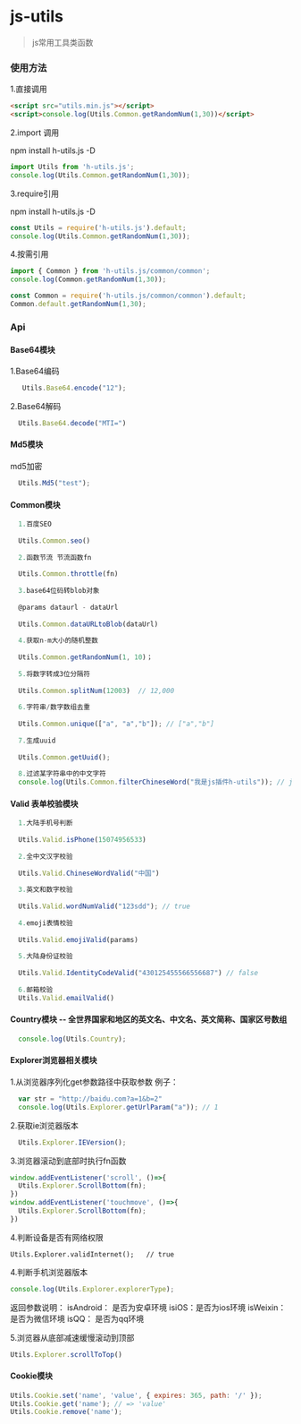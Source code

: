 # js-utils

> js常用工具类函数

### 使用方法
1.直接调用
```html
<script src="utils.min.js"></script>
<script>console.log(Utils.Common.getRandomNum(1,30))</script>
```
2.import 调用

npm install h-utils.js -D
```javascript
import Utils from 'h-utils.js';
console.log(Utils.Common.getRandomNum(1,30));
```

3.require引用

npm install h-utils.js -D
```javascript
const Utils = require('h-utils.js').default;
console.log(Utils.Common.getRandomNum(1,30));
```

4.按需引用
```javascript
import { Common } from 'h-utils.js/common/common';
console.log(Common.getRandomNum(1,30));

const Common = require('h-utils.js/common/common').default;
Common.default.getRandomNum(1,30);
```

### Api
#### Base64模块
  1.Base64编码
```javascript
   Utils.Base64.encode("12");
```

  2.Base64解码
```javascript
  Utils.Base64.decode("MTI=")
```

  
#### Md5模块
  md5加密
```javascript
  Utils.Md5("test");
```
  
#### Common模块
```javascript
  1.百度SEO
  
  Utils.Common.seo()
  
  2.函数节流 节流函数fn
  
  Utils.Common.throttle(fn)
  
  3.base64位码转blob对象
  
  @params dataurl - dataUrl
  
  Utils.Common.dataURLtoBlob(dataUrl)
  
  4.获取n-m大小的随机整数
  
  Utils.Common.getRandomNum(1, 10)；
  
  5.将数字转成3位分隔符
  
  Utils.Common.splitNum(12003)  // 12,000
  
  6.字符串/数字数组去重
  
  Utils.Common.unique(["a", "a","b"]); // ["a","b"]
  
  7.生成uuid
  
  Utils.Common.getUuid();
  
  8.过滤某字符串中的中文字符
  console.log(Utils.Common.filterChineseWord("我是js插件h-utils")); // jsh-utils
```
  
#### Valid 表单校验模块
```javascript
  1.大陆手机号判断
  
  Utils.Valid.isPhone(15074956533)
  
  2.全中文汉字校验
  
  Utils.Valid.ChineseWordValid("中国")
  
  3.英文和数字校验
  
  Utils.Valid.wordNumValid("123sdd"); // true
  
  4.emoji表情校验
  
  Utils.Valid.emojiValid(params)
  
  5.大陆身份证校验
  
  Utils.Valid.IdentityCodeValid("430125455566556687") // false
  
  6.邮箱校验
  Utils.Valid.emailValid()
```
  
#### Country模块 -- 全世界国家和地区的英文名、中文名、英文简称、国家区号数组
```javascript
  console.log(Utils.Country);
```
  
#### Explorer浏览器相关模块
  1.从浏览器序列化get参数路径中获取参数
  例子：
```javascript
  var str = "http://baidu.com?a=1&b=2"
  console.log(Utils.Explorer.getUrlParam("a")); // 1
```
  2.获取ie浏览器版本
  ```javascript
    Utils.Explorer.IEVersion();
  ```
  
  3.浏览器滚动到底部时执行fn函数
  ```javascript
  window.addEventListener('scroll', ()=>{
    Utils.Explorer.ScrollBottom(fn);
  })
  window.addEventListener('touchmove', ()=>{
    Utils.Explorer.ScrollBottom(fn);
  })
  ```
  4.判断设备是否有网络权限
  ```
  Utils.Explorer.validInternet();   // true
   ```
  
  
  4.判断手机浏览器版本
  ```javascript
  console.log(Utils.Explorer.explorerType);
   ```
  
  返回参数说明：
    isAndroid： 是否为安卓环境
    isiOS：是否为ios环境
    isWeixin：是否为微信环境
    isQQ： 是否为qq环境
    
  5.浏览器从底部减速缓慢滚动到顶部
  ```javascript
  Utils.Explorer.scrollToTop()
  ```
  
  
#### Cookie模块
```javascript
Utils.Cookie.set('name', 'value', { expires: 365, path: '/' });
Utils.Cookie.get('name'); // => 'value'
Utils.Cookie.remove('name');
```

  
  
  